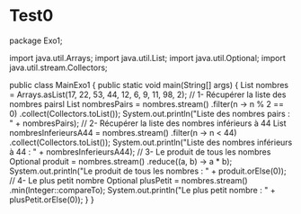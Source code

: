 # Test0
package Exo1;

import java.util.Arrays;
import java.util.List;
import java.util.Optional;
import java.util.stream.Collectors;

public class MainExo1 {
    public static void main(String[] args) {
        List<Integer> nombres = Arrays.asList(17, 22, 53, 44, 12, 6, 9, 11, 98, 2);
        // 1- Récupérer la liste des nombres pairsl
        List<Integer> nombresPairs = nombres.stream()
                .filter(n -> n % 2 == 0)
                .collect(Collectors.toList());
        System.out.println("Liste des nombres pairs : " + nombresPairs);
        // 2- Récupérer la liste des nombres inférieurs à 44
        List<Integer> nombresInferieursA44 = nombres.stream()
                .filter(n -> n < 44)
                .collect(Collectors.toList());
        System.out.println("Liste des nombres inférieurs à 44 : " + nombresInferieursA44);
        // 3- Le produit de tous les nombres
        Optional<Integer> produit = nombres.stream()
                .reduce((a, b) -> a * b);
        System.out.println("Le produit de tous les nombres : " + produit.orElse(0));
        // 4- Le plus petit nombre
        Optional<Integer> plusPetit = nombres.stream()
                .min(Integer::compareTo);
        System.out.println("Le plus petit nombre : " + plusPetit.orElse(0));
    }
}

